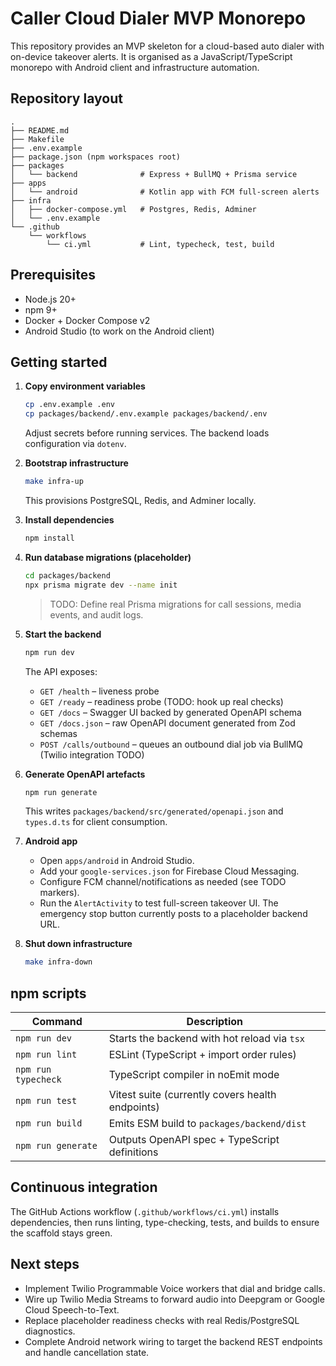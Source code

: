 # Caller Cloud Dialer MVP Monorepo

This repository provides an MVP skeleton for a cloud-based auto dialer with on-device takeover alerts. It is organised as a JavaScript/TypeScript monorepo with Android client and infrastructure automation.

## Repository layout

```
.
├── README.md
├── Makefile
├── .env.example
├── package.json (npm workspaces root)
├── packages
│   └── backend              # Express + BullMQ + Prisma service
├── apps
│   └── android              # Kotlin app with FCM full-screen alerts
├── infra
│   ├── docker-compose.yml   # Postgres, Redis, Adminer
│   └── .env.example
└── .github
    └── workflows
        └── ci.yml           # Lint, typecheck, test, build
```

## Prerequisites

- Node.js 20+
- npm 9+
- Docker + Docker Compose v2
- Android Studio (to work on the Android client)

## Getting started

1. **Copy environment variables**

   ```bash
   cp .env.example .env
   cp packages/backend/.env.example packages/backend/.env
   ```

   Adjust secrets before running services. The backend loads configuration via `dotenv`.

2. **Bootstrap infrastructure**

   ```bash
   make infra-up
   ```

   This provisions PostgreSQL, Redis, and Adminer locally.

3. **Install dependencies**

   ```bash
   npm install
   ```

4. **Run database migrations (placeholder)**

   ```bash
   cd packages/backend
   npx prisma migrate dev --name init
   ```

   > TODO: Define real Prisma migrations for call sessions, media events, and audit logs.

5. **Start the backend**

   ```bash
   npm run dev
   ```

   The API exposes:

   - `GET /health` – liveness probe
   - `GET /ready` – readiness probe (TODO: hook up real checks)
   - `GET /docs` – Swagger UI backed by generated OpenAPI schema
   - `GET /docs.json` – raw OpenAPI document generated from Zod schemas
   - `POST /calls/outbound` – queues an outbound dial job via BullMQ (Twilio integration TODO)

6. **Generate OpenAPI artefacts**

   ```bash
   npm run generate
   ```

   This writes `packages/backend/src/generated/openapi.json` and `types.d.ts` for client consumption.

7. **Android app**

   - Open `apps/android` in Android Studio.
   - Add your `google-services.json` for Firebase Cloud Messaging.
   - Configure FCM channel/notifications as needed (see TODO markers).
   - Run the `AlertActivity` to test full-screen takeover UI. The emergency stop button currently posts to a placeholder backend URL.

8. **Shut down infrastructure**

   ```bash
   make infra-down
   ```

## npm scripts

| Command            | Description                                      |
| ------------------ | ------------------------------------------------ |
| `npm run dev`      | Starts the backend with hot reload via `tsx`     |
| `npm run lint`     | ESLint (TypeScript + import order rules)         |
| `npm run typecheck`| TypeScript compiler in noEmit mode               |
| `npm run test`     | Vitest suite (currently covers health endpoints) |
| `npm run build`    | Emits ESM build to `packages/backend/dist`       |
| `npm run generate` | Outputs OpenAPI spec + TypeScript definitions    |

## Continuous integration

The GitHub Actions workflow (`.github/workflows/ci.yml`) installs dependencies, then runs linting, type-checking, tests, and builds to ensure the scaffold stays green.

## Next steps

- Implement Twilio Programmable Voice workers that dial and bridge calls.
- Wire up Twilio Media Streams to forward audio into Deepgram or Google Cloud Speech-to-Text.
- Replace placeholder readiness checks with real Redis/PostgreSQL diagnostics.
- Complete Android network wiring to target the backend REST endpoints and handle cancellation state.
